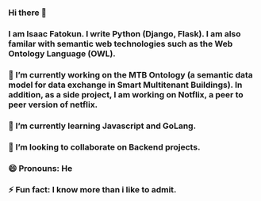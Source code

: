### Hi there 👋

### I am Isaac Fatokun. I write Python (Django, Flask). I am also familar with semantic web technologies such as the Web Ontology Language (OWL). 

### 🔭 I’m currently working on the MTB Ontology (a semantic data model for data exchange in Smart Multitenant Buildings). In addition, as a side project, I am working on Notflix, a peer to peer version of netflix.

### 🌱 I’m currently learning  Javascript and GoLang.

### 👯 I’m looking to collaborate on Backend projects.

### 😄 Pronouns: He

### ⚡ Fun fact: I know more than i like to admit.

<!--
**Isafatokun/Isafatokun** is a ✨ _special_ ✨ repository because its `README.md` (this file) appears on your GitHub profile.

Here are some ideas to get you started:

- 🔭 I’m currently working on ...
- 🌱 I’m currently learning ...
- 👯 I’m looking to collaborate on ...
- 🤔 I’m looking for help with ...
- 💬 Ask me about ...
- 📫 How to reach me: ...
- 😄 Pronouns: ...
- ⚡ Fun fact: ...
-->
